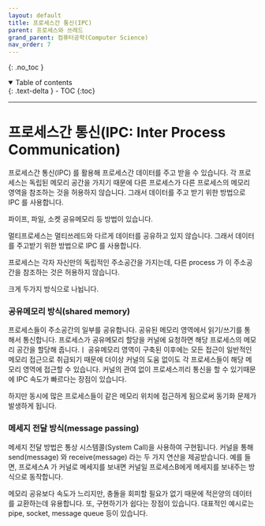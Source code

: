 ```yaml
---
layout: default
title: 프로세스간 통신(IPC)
parent: 프로세스와 쓰레드
grand_parent: 컴퓨터공학(Computer Science)
nav_order: 7
---
```


{: .no_toc }
<details open markdown="block">
  <summary>
    Table of contents
  </summary>
  {: .text-delta }
- TOC
{:toc}
</details>

---
# 프로세스간 통신(IPC: Inter Process Communication)
프로세스간 통신(IPC) 를 활용해 프로세스간 데이터를 주고 받을 수 있습니다.
각 프로세스는 독립된 메모리 공간을 가지기 때문에
다른 프로세스가 다른 프로세스의 메모리 영역을 참조하는 것을 허용하지 않습니다.
그래서 데이터를 주고 받기 위한 방법으로 IPC 를 사용합니다.

파이프, 파일, 소켓 공유메모리 등 방법이 있습니다.

멀티프로세스는 멀티쓰레드와 다르게 데이터를 공유하고 있지 않습니다.
그래서 데이터를 주고받기 위한 방법으로 IPC 를 사용합니다.

프로세스는 각자 자신만의 독립적인 주소공간을 가지는데,
다른 process 가 이 주소공간을 참조하는 것은 허용하지 않습니다.

크게 두가지 방식으로 나뉩니다.
### 공유메모리 방식(shared memory)
프로세스들이 주소공간의 일부를 공유합니다. 공유된 메모리 영역에서 읽기/쓰기를 통해서 통신합니다.
프로세스가 공유메모리 할당을 커널에 요청하면 해당 프로세스의 메모리 공간을 할당해 줍니다.ㅣ
공유메모리 영역이 구축된 이후에는 모든 접근이 일반적인 메모리 접근으로 취급되기 때문에
더이상 커널의 도움 없이도 각 프로세스들이 해당 메모리 영역에 접근할 수 있습니다.
커널의 관여 없이 프로세스끼리 통신을 할 수 있기때문에 IPC 속도가 빠르다는 장점이 있습니다.

하지만 동시에 많은 프로세스들이 같은 메모리 위치에 접근하게 됨으로써 동기화 문제가 발생하게 됩니다.



### 메세지 전달 방식(message passing)
메세지 전달 방법은 통상 시스템콜(System Call)을 사용하여 구현됩니다.
커널을 통해 send(message) 와 receive(message) 라는 두 가지 연산을 제공받습니다.
예를 들면, 프로세스A 가 커널로 메세지를 보내면 커널일 프로세스B에게 메세지를 보내주는 방식으로 동작합니다.

메모리 공유보다 속도가 느리지만, 충돌을 회피할 필요가 없기 때문에 적은양의 데이터를 교환하는데 유용합니다.
또, 구현하기가 쉽다는 장점이 있습니다.
대표적인 예시로는 pipe, socket, message queue 등이 있습니다.
